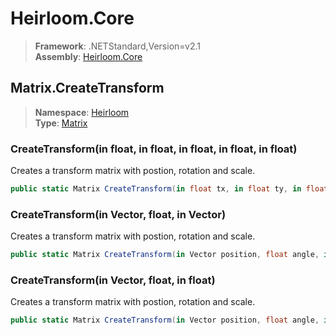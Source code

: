 # Heirloom.Core

> **Framework**: .NETStandard,Version=v2.1  
> **Assembly**: [Heirloom.Core][0]  

## Matrix.CreateTransform

> **Namespace**: [Heirloom][0]  
> **Type**: [Matrix][1]  

### CreateTransform(in float, in float, in float, in float, in float)

Creates a transform matrix with postion, rotation and scale.

```cs
public static Matrix CreateTransform(in float tx, in float ty, in float angle, in float sx, in float sy)
```

### CreateTransform(in Vector, float, in Vector)

Creates a transform matrix with postion, rotation and scale.

```cs
public static Matrix CreateTransform(in Vector position, float angle, in Vector scale)
```

### CreateTransform(in Vector, float, in float)

Creates a transform matrix with postion, rotation and scale.

```cs
public static Matrix CreateTransform(in Vector position, float angle, in float scale)
```

[0]: ../Heirloom.Core.md
[1]: Heirloom.Matrix.md
